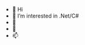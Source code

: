 - 👋 Hi
- 👀 I’m interested in .Net/C#
- 🌱 
- 💞️ 
- 📫 

<!---
Viktor977/Viktor977 is a ✨ special ✨ repository because its `README.md` (this file) appears on your GitHub profile.
You can click the Preview link to take a look at your changes.
--->
